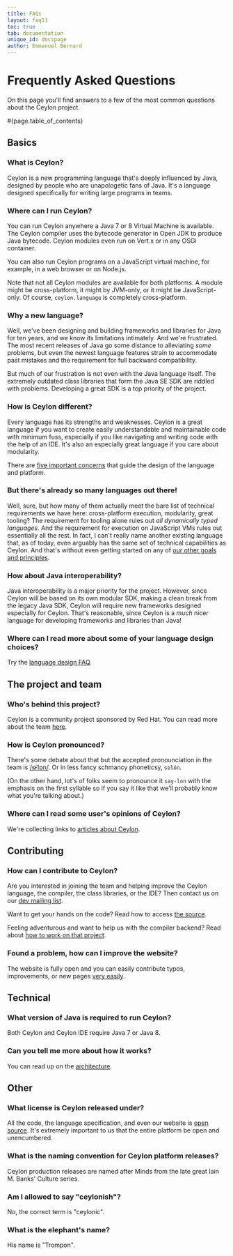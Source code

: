 ```yaml
---
title: FAQs 
layout: faq11
toc: true
tab: documentation
unique_id: docspage
author: Emmanuel Bernard
---
```


# Frequently Asked Questions

On this page you'll find answers to a few of the most common 
questions about the Ceylon project.  

#{page.table_of_contents}

## Basics

### What is Ceylon?

Ceylon is a new programming language that's deeply influenced 
by Java, designed by people who are unapologetic fans of Java. 
It's a language designed specifically for writing large 
programs in teams.

### Where can I run Ceylon?

You can run Ceylon anywhere a Java 7 or 8 Virtual Machine is 
available. The Ceylon compiler uses the bytecode generator 
in Open JDK to produce Java bytecode. Ceylon modules even
run on Vert.x or in any OSGi container.

You can also run Ceylon programs on a JavaScript virtual 
machine, for example, in a web browser or on Node.js. 

Note that not all Ceylon modules are available for both 
platforms. A module might be cross-platform, it might by 
JVM-only, or it might be JavaScript-only. Of course, 
`ceylon.language` is completely cross-platform.

### Why a new language?

Well, we've been designing and building frameworks and 
libraries for Java for ten years, and we know its limitations 
intimately. And we're frustrated. The most recent releases of
Java go some distance to alleviating _some_ problems, but 
even the newest language features strain to accommodate
past mistakes and the requirement for full backward 
compatibility.

But much of our frustration is not even with the Java 
language itself. The extremely outdated class libraries that 
form the Java SE SDK are riddled with problems. Developing a 
great SDK is a top priority of the project.

### How is Ceylon different?

Every language has its strengths and weaknesses. Ceylon is
a great language if you want to create easily understandable
and maintainable code with minimum fuss, especially if you
like navigating and writing code with the help of an IDE. 
It's also an especially great language if you care about 
modularity.

There are [five important concerns](/blog/2012/01/10/goals/)
that guide the design of the language and platform.

### But there's already so many languages out there!

Well, sure, but how many of them actually meet the bare list 
of technical requirements we have here: cross-platform 
execution, modularity, great tooling? The requirement for 
tooling alone rules out _all dynamically typed languages_. 
And the requirement for execution on JavaScript VMs rules out 
essentially all the rest. In fact, I can't really name another 
existing language that, as of today, even arguably has the 
same set of technical capabilities as Ceylon. And that's 
without even getting started on any of 
[our other goals and principles](/blog/2012/01/10/goals).

### How about Java interoperability?

Java interoperability is a major priority for the project.
However, since Ceylon will be based on its own modular SDK,
making a clean break from the legacy Java SDK, Ceylon will 
require new frameworks designed especially for Ceylon. That's 
reasonable, since Ceylon is a _much_ nicer language for
developing frameworks and libraries than Java!

### Where can I read more about some of your language design choices?

Try the [language design FAQ](language-design).

## The project and team

### Who's behind this project?

Ceylon is a community project sponsored by Red Hat. You can
read more about the team [here](/community/team/).

### How is Ceylon pronounced?

There's some debate about that but the accepted pronounciation 
in the team is [/sɨˈlɒn/](http://en.wikipedia.org/wiki/Wikipedia:IPA_for_English#Key).
Or in less fancy schmancy phoneticsy, `selón`. 

(On the other hand, lot's of folks seem to pronounce it 
`say-lon` with the emphasis on the first syllable so if you 
say it like that we'll probably know what you're talking 
about.) 

### Where can I read some user's opinions of Ceylon?

We're collecting links to [articles about Ceylon](/community/articles).

## Contributing

### How can I contribute to Ceylon?

Are you interested in joining the team and helping improve 
the Ceylon language, the compiler, the class libraries, or 
the IDE? Then contact us on our 
[dev mailing list](http://groups.google.com/group/ceylon-dev).

Want to get your hands on the code? Read how to access 
[the source](/code/source/).

Feeling adventurous and want to help us with the compiler 
backend? Read about [how to work on that project](/code).

### Found a problem, how can I improve the website?

The website is fully open and you can easily contribute 
typos, improvements, or new pages [very easily](/code/website). 

## Technical

### What version of Java is required to run Ceylon?

Both Ceylon and Ceylon IDE require Java 7 or Java 8.

### Can you tell me more about how it works?

You can read up on the [architecture](/code/architecture).

## Other

### What license is Ceylon released under?

All the code, the language specification, and even our website 
is [open source](/code/licenses). It's extremely important to 
us that the entire platform be open and unencumbered.

### What is the naming convention for Ceylon platform releases?

Ceylon production releases are named after Minds from the late 
great Iain M. Banks' Culture series.

### Am I allowed to say "ceylonish"?

No, the correct term is "ceylonic".

### What is the elephant's name?

His name is "Trompon".
